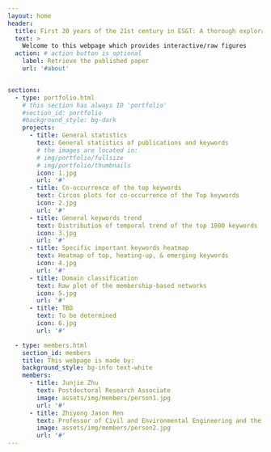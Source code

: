 ```yaml
---
layout: home
header:
  title: First 20 years of the 21st century in ES&T: A thorough exploration of research topics based on text mining
  text: >
    Welcome to this webpage which provides interactive/raw figures
  action: # action button is optional
    label: Retrieve the published paper
    url: '#about'


sections:
  - type: portfolio.html
    # this section has always ID 'portfolio'
    #section_id: portfolio
    #background_style: bg-dark
    projects:
      - title: General statistics
        text: General statistics of publications and keywords
        # the images are located in:
        # img/portfolio/fullsize
        # img/portfolio/thumbnails
        icon: 1.jpg
        url: '#'
      - title: Co-occurrence of the top keywords
        text: Circos plots for co-occurrence of the Top keywords
        icon: 2.jpg
        url: '#'
      - title: General keywords trend
        text: Distribution of temporal trend of the top 1000 keywords
        icon: 3.jpg
        url: '#'
      - title: Specific important keywords heatmap
        text: Heatmap of top, heating-up, & emerging keywords
        icon: 4.jpg
        url: '#'
      - title: Domain classification
        text: Raw plot of the membership-based networks
        icon: 5.jpg
        url: '#'
      - title: TBD
        text: To be determined
        icon: 6.jpg
        url: '#'

  - type: members.html
    section_id: members
    title: This webpage is made by:
    background_style: bg-info text-white
    members:
      - title: Junjie Zhu
        text: Postdoctoral Research Associate
        image: assets/img/members/person1.jpg
        url: '#'
      - title: Zhiyong Jason Ren
        text: Professor of Civil and Environmental Engineering and the Andlinger Center for Energy and the Environment; Associate Director for Research, Andlinger Center for Energy and the Environment.
        image: assets/img/members/person2.jpg
        url: '#'
---
```

